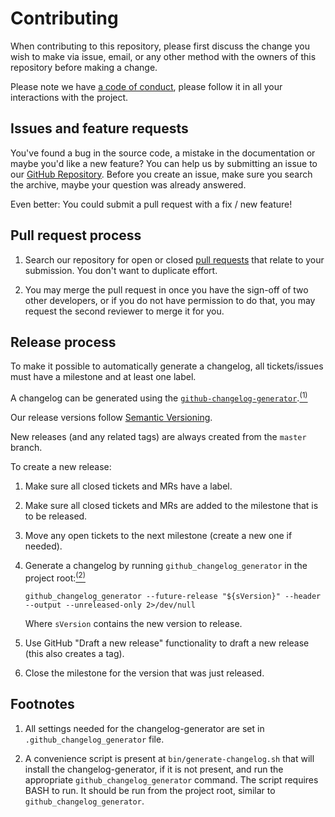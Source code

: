 # Contributing

When contributing to this repository, please first discuss the change you wish
to make via issue, email, or any other method with the owners of this repository
before making a change.

Please note we have [a code of conduct](#code-of-conduct), please follow it in all your interactions
with the project.

## Issues and feature requests

You've found a bug in the source code, a mistake in the documentation or maybe
you'd like a new feature? You can help us by submitting an issue to our
[GitHub Repository][github]. Before you create an issue, make sure you search
the archive, maybe your question was already answered.

Even better: You could submit a pull request with a fix / new feature!

## Pull request process

1. Search our repository for open or closed [pull requests][prs] that relate
   to your submission. You don't want to duplicate effort.

2. You may merge the pull request in once you have the sign-off of two other
   developers, or if you do not have permission to do that, you may request
   the second reviewer to merge it for you.

## Release process

To make it possible to automatically generate a changelog, all tickets/issues must have a milestone and at least one label.

A changelog can be generated using the [`github-changelog-generator`][github-changelog-generator].[<sup>(1)</sup>](#footnotes)

Our release versions follow [Semantic Versioning][semver].

New releases (and any related tags) are always created from the `master` branch.

To create a new release:

1. Make sure all closed tickets and MRs have a label.

2. Make sure all closed tickets and MRs are added to the milestone that is to be released.

3. Move any open tickets to the next milestone (create a new one if needed).

4. Generate a changelog by running `github_changelog_generator` in the project root:[<sup>(2)</sup>](#footnotes)
   ```
   github_changelog_generator --future-release "${sVersion}" --header --output --unreleased-only 2>/dev/null
   ```
   Where `sVersion` contains the new version to release.

5. Use GitHub "Draft a new release" functionality to draft a new release (this also creates a tag).

6. Close the milestone for the version that was just released.

[github]: https://github.com/dealerdirect/phpcodesniffer-composer-installer/issues
[prs]: https://github.com/dealerdirect/phpcodesniffer-composer-installer/pulls

## Footnotes

1. All settings needed for the changelog-generator are set in `.github_changelog_generator` file.

2. A convenience script is present at `bin/generate-changelog.sh` that will install the changelog-generator, if it is not present, and run the appropriate `github_changelog_generator` command.
   The script requires BASH to run. It should be run from the project root, similar to `github_changelog_generator`.

[github-changelog-generator]: https://github.com/github-changelog-generator/github-changelog-generator/
[semver]: https://semver.org/
